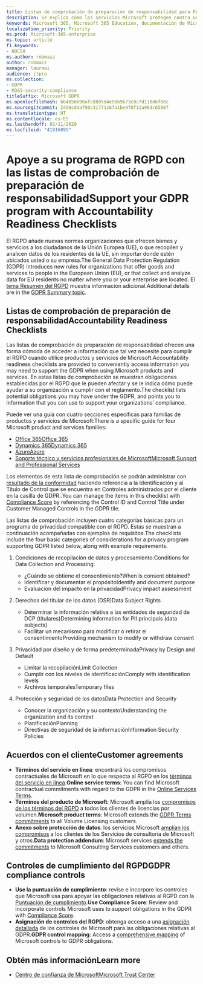 ```yaml
---
title: Listas de comprobación de preparación de responsabilidad para RGPD
description: Se explica cómo los servicios Microsoft protegen contra una infracción de datos personales y cómo Microsoft responde y le notifica si se produce una infracción.
keywords: Microsoft 365, Microsoft 365 Education, documentación de Microsoft 365, RGPD
localization_priority: Priority
ms.prod: Microsoft-365-enterprise
ms.topic: article
f1.keywords:
- NOCSH
ms.author: robmazz
author: robmazz
manager: laurawi
audience: itpro
ms.collection:
- GDPR
- M365-security-compliance
titleSuffix: Microsoft GDPR
ms.openlocfilehash: bb4056b90afc8805d4e56b9b73c0c7d118d6f08c
ms.sourcegitcommit: 2498cd4af90c31771167a1be9f8f12a96dc6500f
ms.translationtype: HT
ms.contentlocale: es-ES
ms.lasthandoff: 02/11/2020
ms.locfileid: "41916895"
---
```

# <a name="support-your-gdpr-program-with-accountability-readiness-checklists"></a><span data-ttu-id="68220-104">Apoye a su programa de RGPD con las listas de comprobación de preparación de responsabilidad</span><span class="sxs-lookup"><span data-stu-id="68220-104">Support your GDPR program with Accountability Readiness Checklists</span></span>

<span data-ttu-id="68220-105">El RGPD añade nuevas normas organizaciones que ofrecen bienes y servicios a los ciudadanos de la Unión Europea (UE), o que recopilen y analicen datos de los residentes de la UE, sin importar donde estén ubicados usted o su empresa.</span><span class="sxs-lookup"><span data-stu-id="68220-105">The General Data Protection Regulation (GDPR) introduces new rules for organizations that offer goods and services to people in the European Union (EU), or that collect and analyze data for EU residents no matter where you or your enterprise are located.</span></span> <span data-ttu-id="68220-106">El [tema Resumen del RGPD](gdpr.md) muestra información adicional.</span><span class="sxs-lookup"><span data-stu-id="68220-106">Additional details are in the [GDPR Summary topic](gdpr.md).</span></span>

## <a name="accountability-readiness-checklists"></a><span data-ttu-id="68220-107">Listas de comprobación de preparación de responsabilidad</span><span class="sxs-lookup"><span data-stu-id="68220-107">Accountability Readiness Checklists</span></span>

<span data-ttu-id="68220-108">Las listas de comprobación de preparación de responsabilidad ofrecen una forma cómoda de acceder a información que tal vez necesite para cumplir el RGPD cuando utilice productos y servicios de Microsoft.</span><span class="sxs-lookup"><span data-stu-id="68220-108">Accountability readiness checklists are provided to conveniently access information you may need to support the GDPR when using Microsoft products and services.</span></span> <span data-ttu-id="68220-109">En estas listas de comprobación se muestran obligaciones establecidas por el RGPD que le pueden afectar y se le indica cómo puede ayudar a su organización a cumplir con el reglamento.</span><span class="sxs-lookup"><span data-stu-id="68220-109">The checklist lists potential obligations you may have under the GDPR, and points you to information that you can use to support your organizations’ compliance.</span></span>

<span data-ttu-id="68220-110">Puede ver una guía con cuatro secciones específicas para familias de productos y servicios de Microsoft:</span><span class="sxs-lookup"><span data-stu-id="68220-110">There is a specific guide for four Microsoft product and services families:</span></span>

- [<span data-ttu-id="68220-111">Office 365</span><span class="sxs-lookup"><span data-stu-id="68220-111">Office 365</span></span>](gdpr-arc-Office365.md)
- [<span data-ttu-id="68220-112">Dynamics 365</span><span class="sxs-lookup"><span data-stu-id="68220-112">Dynamics 365</span></span>](gdpr-arc-Dynamics365.md)
- [<span data-ttu-id="68220-113">Azure</span><span class="sxs-lookup"><span data-stu-id="68220-113">Azure</span></span>](gdpr-arc-Azure.md)
- [<span data-ttu-id="68220-114">Soporte técnico y servicios profesionales de Microsoft</span><span class="sxs-lookup"><span data-stu-id="68220-114">Microsoft Support and Professional Services</span></span>](gdpr-arc-prof-services.md)

<span data-ttu-id="68220-115">Los elementos de esta lista de comprobación se podrán administrar con [resultado de la conformidad](compliance-score.md) haciendo referencia a la Identificación y al Título de Control que se encuentra en Controles administrados por el cliente en la casilla de GDPR..</span><span class="sxs-lookup"><span data-stu-id="68220-115">You can manage the items in this checklist with [Compliance Score](compliance-score.md) by referencing the Control ID and Control Title under Customer Managed Controls in the GDPR tile.</span></span>

<span data-ttu-id="68220-116">Las listas de comprobación incluyen cuatro categorías básicas para un programa de privacidad compatible con el RGPD. Estas se muestran a continuación acompañadas con ejemplos de requisitos.</span><span class="sxs-lookup"><span data-stu-id="68220-116">The checklists include the four basic categories of considerations for a privacy program supporting GDPR listed below, along with example requirements.</span></span>

1. <span data-ttu-id="68220-117">Condiciones de recopilación de datos y procesamiento:</span><span class="sxs-lookup"><span data-stu-id="68220-117">Conditions for Data Collection and Processing:</span></span>

    - <span data-ttu-id="68220-118">¿Cuándo se obtiene el consentimiento?</span><span class="sxs-lookup"><span data-stu-id="68220-118">When is consent obtained?</span></span>  
    - <span data-ttu-id="68220-119">Identificar y documentar el propósito</span><span class="sxs-lookup"><span data-stu-id="68220-119">Identify and document purpose</span></span>  
    - <span data-ttu-id="68220-120">Evaluación del impacto en la privacidad</span><span class="sxs-lookup"><span data-stu-id="68220-120">Privacy impact assessment</span></span>

2. <span data-ttu-id="68220-121">Derechos del titular de los datos (DSR)</span><span class="sxs-lookup"><span data-stu-id="68220-121">Data Subject Rights</span></span>  

    - <span data-ttu-id="68220-122">Determinar la información relativa a las entidades de seguridad de DCP (titulares)</span><span class="sxs-lookup"><span data-stu-id="68220-122">Determining information for PII principals (data subjects)</span></span>  
    - <span data-ttu-id="68220-123">Facilitar un mecanismo para modificar o retirar el consentimiento</span><span class="sxs-lookup"><span data-stu-id="68220-123">Providing mechanism to modify or withdraw consent</span></span>

3. <span data-ttu-id="68220-124">Privacidad por diseño y de forma predeterminada</span><span class="sxs-lookup"><span data-stu-id="68220-124">Privacy by Design and Default</span></span>  

    - <span data-ttu-id="68220-125">Limitar la recopilación</span><span class="sxs-lookup"><span data-stu-id="68220-125">Limit Collection</span></span>  
    - <span data-ttu-id="68220-126">Cumplir con los niveles de identificación</span><span class="sxs-lookup"><span data-stu-id="68220-126">Comply with identification levels</span></span>  
    - <span data-ttu-id="68220-127">Archivos temporales</span><span class="sxs-lookup"><span data-stu-id="68220-127">Temporary files</span></span>

4. <span data-ttu-id="68220-128">Protección y seguridad de los datos</span><span class="sxs-lookup"><span data-stu-id="68220-128">Data Protection and Security</span></span>  

    - <span data-ttu-id="68220-129">Conocer la organización y su contexto</span><span class="sxs-lookup"><span data-stu-id="68220-129">Understanding the organization and its context</span></span>  
    - <span data-ttu-id="68220-130">Planificación</span><span class="sxs-lookup"><span data-stu-id="68220-130">Planning</span></span>  
    - <span data-ttu-id="68220-131">Directivas de seguridad de la información</span><span class="sxs-lookup"><span data-stu-id="68220-131">Information Security Policies</span></span>

## <a name="customer-agreements"></a><span data-ttu-id="68220-132">Acuerdos con el cliente</span><span class="sxs-lookup"><span data-stu-id="68220-132">Customer agreements</span></span>

- <span data-ttu-id="68220-133">**Términos del servicio en línea**: encontrará los compromisos contractuales de Microsoft en lo que respecta al RGPD en los [términos del servicio en línea](https://go.microsoft.com/fwlink/p/?linkid=2052208).</span><span class="sxs-lookup"><span data-stu-id="68220-133">**Online service terms**: You can find Microsoft contractual commitments with regard to the GDPR in the [Online Services Terms](https://go.microsoft.com/fwlink/p/?linkid=2052208).</span></span>
- <span data-ttu-id="68220-134">**Términos del producto de Microsoft**: Microsoft amplía los [compromisos de los términos del RGPD](https://go.microsoft.com/fwlink/p/?linkid=2052213) a todos los clientes de licencias por volumen.</span><span class="sxs-lookup"><span data-stu-id="68220-134">**Microsoft product terms**: Microsoft extends the [GDPR Terms commitments](https://go.microsoft.com/fwlink/p/?linkid=2052213) to all Volume Licensing customers.</span></span>
- <span data-ttu-id="68220-135">**Anexo sobre protección de datos**: los servicios Microsoft [amplían los compromisos](https://go.microsoft.com/fwlink/p/?linkid=2052215) a los clientes de los Servicios de consultoría de Microsoft y otros.</span><span class="sxs-lookup"><span data-stu-id="68220-135">**Data protection addendum**: Microsoft services [extends the commitments](https://go.microsoft.com/fwlink/p/?linkid=2052215) to Microsoft Consulting Services customers and others.</span></span>

## <a name="gdpr-compliance-controls"></a><span data-ttu-id="68220-136">Controles de cumplimiento del RGPD</span><span class="sxs-lookup"><span data-stu-id="68220-136">GDPR compliance controls</span></span>

- <span data-ttu-id="68220-137">**Use la puntuación de cumplimiento**: revise e incorpore los controles que Microsoft usa para apoyar las obligaciones relativas al RGPD con la [Puntuación de cumplimiento](compliance-score.md).</span><span class="sxs-lookup"><span data-stu-id="68220-137">**Use Compliance Score**: Review and incorporate controls Microsoft uses to support obligations in the GDPR with [Compliance Score](compliance-score.md).</span></span>
- <span data-ttu-id="68220-138">**Asignación de controles del RGPD**: obtenga acceso a una [asignación detallada](https://go.microsoft.com/fwlink/p/?linkid=2052220) de los controles de Microsoft para las obligaciones relativas al GDPR.</span><span class="sxs-lookup"><span data-stu-id="68220-138">**GDPR control mapping**: Access a [comprehensive mapping](https://go.microsoft.com/fwlink/p/?linkid=2052220) of Microsoft controls to GDPR obligations.</span></span>

## <a name="learn-more"></a><span data-ttu-id="68220-139">Obtén más información</span><span class="sxs-lookup"><span data-stu-id="68220-139">Learn more</span></span>

- [<span data-ttu-id="68220-140">Centro de confianza de Microsoft</span><span class="sxs-lookup"><span data-stu-id="68220-140">Microsoft Trust Center</span></span>](https://www.microsoft.com/TrustCenter/Privacy/gdpr/default.aspx)
